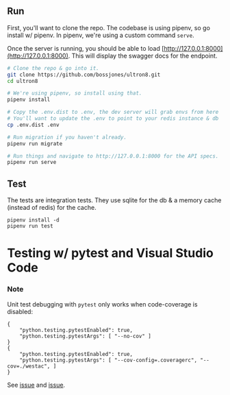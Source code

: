 ## Run
First, you'll want to clone the repo.  The codebase is using pipenv, so go install w/ pipenv.  In pipenv, we're using a custom command `serve`.

Once the server is running, you should be able to load [http://127.0.0.1:8000](http://127.0.0.1:8000).  This will display the swagger docs for the endpoint.

```bash
# Clone the repo & go into it.
git clone https://github.com/bossjones/ultron8.git
cd ultron8

# We're using pipenv, so install using that.
pipenv install

# Copy the .env.dist to .env, the dev server will grab envs from here
# You'll want to update the .env to point to your redis instance & db
cp .env.dist .env

# Run migration if you haven't already.
pipenv run migrate

# Run things and navigate to http://127.0.0.1:8000 for the API specs.
pipenv run serve
```

## Test
The tests are integration tests.  They use sqlite for the db & a memory cache (instead of redis) for the cache.
```
pipenv install -d
pipenv run test
```

# Testing w/ pytest and Visual Studio Code

### Note

Unit test debugging with `pytest` only works when code-coverage is disabled:
```
{
    "python.testing.pytestEnabled": true,
    "python.testing.pytestArgs": [ "--no-cov" ]
}
{
    "python.testing.pytestEnabled": true,
    "python.testing.pytestArgs": [ "--cov-config=.coveragerc", "--cov=./westac", ]
}
```
See [issue](https://github.com/microsoft/vscode-python/issues/693) and [issue](https://github.com/kondratyev-nv/vscode-python-test-adapter/issues/123).
